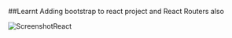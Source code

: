 ##Learnt Adding bootstrap to react project and React Routers also


![ScreenshotReact](https://github.com/anuragk27/LearnViteReact/assets/95006508/e9181757-8c40-4999-b6df-7f8093e2cc45)
